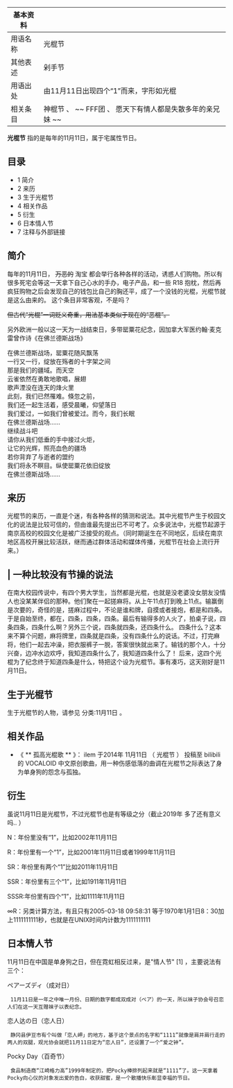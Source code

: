 |  **基本资料**  ||
|---|---|
|用语名称  |  光棍节   |
|其他表述  |  剁手节   |
|用语出处  |  由11月11日出现四个“1”而来，字形如光棍   |
|相关条目  |  神棍节  、 ~~ FFF团  、  愿天下有情人都是失散多年的亲兄妹  ~~  |
  
**光棍节** 指的是每年的11月11日，属于宅属性节日。

##  目录

  * 1  简介 
  * 2  来历 
  * 3  生于光棍节 
  * 4  相关作品 
  * 5  衍生 
  * 6  日本情人节 
  * 7  注释与外部链接 

##  简介

每年的11月11日， ~~万恶的~~ 淘宝  都会举行各种各样的活动，诱惑人们购物。所以有很多死宅会等这一天拿下自己心水的手办，电子产品，和一些  R18
抱枕，然后再疯狂购物之后会发现自己的钱包比自己的胸还平，成了一个没钱的光棍，光棍节就是这么由来的。  这个条目非常客观，不是吗？

~~但古代“光棍”一词贬义奇重，用法基本类似于现在的“恶棍”。~~

另外欧洲一般以这一天为一战结束日，多带罂粟花纪念，因加拿大军医约翰·麦克雷曾作诗《在佛兰德斯战场》

在佛兰德斯战场，罂粟花随风飘荡  
一行又一行，绽放在殇者的十字架之间  
那是我们的疆域。而天空  
云雀依然在勇敢地歌唱，展翅  
歌声湮没在连天的烽火里  
此刻，我们已然罹难。倏忽之前，  
我们还一起生活着，感受晨曦，仰望落日  
我们爱过，一如我们曾被爱过。而今，我们长眠  
在佛兰德斯战场……  
继续战斗吧  
请你从我们低垂的手中接过火炬，  
让它的光辉，照亮血色的疆场  
若你背弃了与逝者的盟约  
我们将永不瞑目。纵使罂粟花依旧绽放  
在佛兰德斯战场……

##  来历

光棍节的来历，一直是个迷，有各种各样的猜测和说法。其中光棍节产生于校园文化的说法是比较可信的，但由谁最先提出已不可考了。众多说法中，光棍节起源于南京高校的校园文化是被广泛接受的观点。（同时期诞生在不同地区，后续在南京地区高校开展比较活跃，继而通过群体活动和媒体传播，光棍节在社会上流行开来。）

|  一种比较没有节操的说法  
---  
在南大校园传说中，有四个男大学生，当然都是光棍，也就是没老婆没女朋友没情人也没某某伴侣的那种。他们聚在一起搓麻将。从上午11点打到晚上11点。输赢倒是次要的，奇怪的是，搓麻过程中，不论是谁和牌，自摸或者接炮，都是和四条。于是自始至终，都在，四条，四条，四条。最后有输得多的人火了，拍桌子说，四条四条，四条什么啊？另外三个说，四条就四条，还四条什么。
四条什么？这本来不算个问题，麻将牌里，四条就是四条，没有四条什么的说话。不过，打完麻将，他们一起去冲澡，把衣服裤子一脱，答案很快就出来了。输钱的那个人，十分兴奋，边冲水边欢呼，我知道四条什么了，我知道四条什么了！
后来，这四个光棍为了纪念终于知道四条是什么，特把这个设为光棍节。事有凑巧，这天刚好是11月11日。 </br>  
  
##  生于光棍节

生于光棍节的人物，请参见  分类:11月11日  。

##  相关作品

  * 《 ** 孤高光棍歌  ** 》：  ilem  于2014年  11月11日  （  光棍节  ）  投稿至  bilibili  的  VOCALOID  中文原创歌曲，用一种伤感低落的曲调在光棍节之际表达了身为单身狗的怨念与孤独。 

##  衍生

虽说11月11日是光棍节，不过光棍节也是有等级之分（截止2019年  多了还有意义吗..  ）

N：年份里没有“1”，比如2002年11月11日

R：年份里有一个“1”，比如2001年11月11日或者1999年11月11日

SR：年份里有两个“1”比如2011年11月11日

SSR：年份里有三个“1”，比如1911年11月11日

SSSR:年份里有四个“1”，比如1111年11月11日

∞R：另类计算方法，有且只有2005-03-18 09:58:31
等于1970年1月1日8：30加上1111111111秒，也就是在UNIX时间内计数为1111111111

##  日本情人节

11月11日在中国是单身狗之日，但在霓虹相反过来，是"情人节"  [1]  ，主要说法有三个：

ペアーズディ（成对日）

     11月11日是一年之中唯一月份、日期的数字都成双成对（ペア）的一天，所以袜子协会号召恋人们在这一天互赠袜子以表纪念。 

恋人达の日（恋人日）

     静冈县伊豆市有个叫做「恋人岬」的地方，基于这个景点的名字和“1111”就像是肩并肩行走的两人的双腿，观光协会就把11月11日定为“恋人日”，还设置了一个“爱之钟”。 

Pocky Day（百奇节）

     食品制造商“江崎格力高”1999年制定的，把Pocky棒排列起来就是“1111”了。这一天拿着Pocky向心仪的对象发出爱的告白，收获甜蜜，是一个散播快乐彰显幸福的节日。 